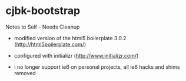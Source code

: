 cjbk-bootstrap
==============

Notes to Self - Needs Cleanup

- modified version of the html5 boilerplate 3.0.2 (http://html5boilerplate.com/)
- configured with initializr (http://www.initializr.com/)

- i no longer support ie6 on personal projects, all ie6 hacks and shims removed